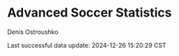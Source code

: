 # Advanced Soccer Statistics
Denis Ostroushko

<!-- gfm -->

Last successful data update: 2024-12-26 15:20:29 CST
